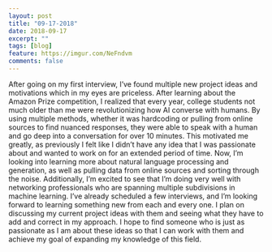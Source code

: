 ```yaml
---
layout: post
title: "09-17-2018"
date: 2018-09-17
excerpt: ""
tags: [blog]
feature: https://imgur.com/NeFndvm
comments: false
---
```


After going on my first interview, I’ve found multiple new project ideas and motivations which in my eyes are priceless. After learning about the Amazon Prize competition, I realized that every year, college students not much older than me were revolutionizing how AI converse with humans. By using multiple methods, whether it was hardcoding or pulling from online sources to find nuanced responses, they were able to speak with a human and go deep into a conversation for over 10 minutes. This motivated me greatly, as previously I felt like I didn’t have any idea that I was passionate about and wanted to work on for an extended period of time. Now, I’m looking into learning more about natural language processing and generation, as well as pulling data from online sources and sorting through the noise. Additionally, I’m excited to see that I’m doing very well with networking professionals who are spanning multiple subdivisions in machine learning. I’ve already scheduled a few interviews, and I’m looking forward to learning something new from each and every one. I plan on discussing my current project ideas with them and seeing what they have to add and correct in my approach. I hope to find someone who is just as passionate as I am about these ideas so that I can work with them and achieve my goal of expanding my knowledge of this field. 

